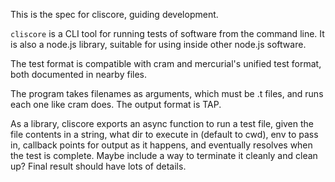 This is the spec for cliscore, guiding development.

`cliscore` is a CLI tool for running tests of software from the command line. It is also a node.js library, suitable for using inside other node.js software.

The test format is compatible with cram and mercurial's unified test format, both documented in nearby files.

The program takes filenames as arguments, which must be .t files, and runs each one like cram does. The output format is TAP.

As a library, cliscore exports an async function to run a test file, given the file contents in a string, what dir to execute in (default to cwd), env to pass in, callback points for output as it happens, and eventually resolves when the test is complete. Maybe include a way to terminate it cleanly and clean up? Final result should have lots of details.

